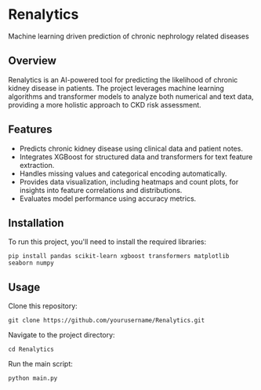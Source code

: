 # Renalytics

Machine learning driven prediction of chronic nephrology related diseases

## Overview
Renalytics is an AI-powered tool for predicting the likelihood of chronic kidney disease in patients. The project leverages machine learning algorithms and transformer models to analyze both numerical and text data, providing a more holistic approach to CKD risk assessment.

## Features
- Predicts chronic kidney disease using clinical data and patient notes.
- Integrates XGBoost for structured data and transformers for text feature extraction.
- Handles missing values and categorical encoding automatically.
- Provides data visualization, including heatmaps and count plots, for insights into feature correlations and distributions.
- Evaluates model performance using accuracy metrics.

## Installation
To run this project, you'll need to install the required libraries:

```
pip install pandas scikit-learn xgboost transformers matplotlib seaborn numpy
```

## Usage
Clone this repository:
```
git clone https://github.com/yourusername/Renalytics.git
```
Navigate to the project directory:

```
cd Renalytics
```
Run the main script:
```
python main.py
```
